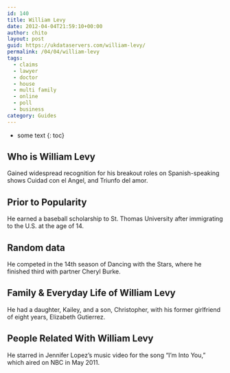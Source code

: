 ```yaml
---
id: 140
title: William Levy
date: 2012-04-04T21:59:10+00:00
author: chito
layout: post
guid: https://ukdataservers.com/william-levy/
permalink: /04/04/william-levy
tags:
  - claims
  - lawyer
  - doctor
  - house
  - multi family
  - online
  - poll
  - business
category: Guides
---
```


* some text
{: toc}


## Who is  William Levy
                  
                  
                  
Gained widespread recognition for his breakout roles on Spanish-speaking shows Cuidad con el Angel, and Triunfo del amor. 
                  
                
                
                
## Prior to Popularity 
                  
                  
                  
He earned a baseball scholarship to St. Thomas University after immigrating to the U.S. at the age of 14. 
                  
                
                
                
## Random data 
                  
                  
                  
He competed in the 14th season of Dancing with the Stars, where he finished third with partner Cheryl Burke. 
                  
                
                
                
## Family & Everyday Life of William Levy
                  
                  
                  
He had a daughter, Kailey, and a son, Christopher, with his former girlfriend of eight years, Elizabeth Gutierrez. 
                  
                
                
                
## People Related With  William Levy
                  
                  
                  
He starred in Jennifer Lopez&#8217;s music video for the song &#8220;I&#8217;m Into You,&#8221; which aired on NBC in May 2011.
                  
                
              
            
          
          
          
    
    
  
